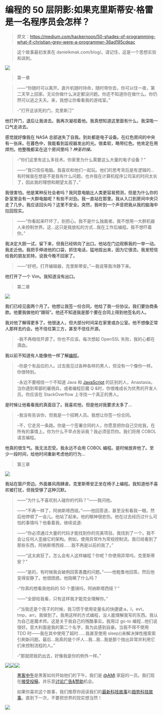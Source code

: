 # 编程的 50 层阴影:如果克里斯蒂安·格雷是一名程序员会怎样？

> 原文：<https://medium.com/hackernoon/50-shades-of-programming-what-if-christian-grey-were-a-programmer-36ad195cdeac>

> 这个故事最初发表在 danielkmak.com/blog/。请记住，这是一个思想实验和讽刺。

![](img/6225a508f31ad583d8ed8c722079af14.png)

> 第一章

> ——“你随时可以离开。直升机随时待命，随时带你去，你可以住一夜，第二天早上回家。无论你做什么决定都没问题。你还不知道你在做什么。你仍然可以逃之夭夭。来，我想让你看看我的游戏室。”
> 
> -"打开这该死的门，克里斯汀"

他打开门，退后让我进去。我再次凝视着他。我真想知道这里面有什么。我深吸一口气走进去。

感觉就好像我在 NASA 总部迷失了自我。到处都是电子设备。在红色房间的中央有一张床。在暮色中，我能看到监视器发出的光。很柔软，略带红色。他肯定在用焊剂。他整晚都呆在这个房间里吗？*神圣的操。*

> -“你们这里有这么多技术。你家里为什么需要这么大量的电子设备？”
> 
> ——“我只信任电脑。我喜欢和他们一起玩。他们的思考背后是有逻辑的…有时候我在想是不是我有什么问题。也许我在计算机程序公司呆的时间太长了，因此我的理想和期望太高了。”

我很害怕。他是某种反社会者吗？我同意电脑比人类更容易预测，但是为什么你的卧室里会有一大群电脑呢？有些不对劲。我一直站在那里。我从入口到房间中央只走了几步。我应该回头吗？这里不安全。突然，我听到一个声音把我从我的脑海中拉回现实。

> ——“你看起来吓坏了。别担心。我不是什么独裁者。我不想用一大群机器人来控制世界。这…这只是我放松的方式…我在工作后编程。我不想吓着你。”

我决定大胆一试，留下来，但我已经转向了出口。他站在门边观察我的一举一动。我走近他。我把手伸进他的口袋，抓住电话，猛地拔出来，因为它很烫。我发短信给我的朋友凯特，说我今晚不回家了。

> ——“好吧。打开编辑器，克里斯蒂安。”—我说等我冷静下来。

他打开了一个 Vim。我知道没有出口。

> 第二章

![](img/6d2c1a588ba2ec4f5afa699457f9c7a6.png)

我们已经见面两个月了。他想让我签一份合同。他给了我一份协议。我们要协商条款。他要我做他的“跟班”。他还不知道我是那个要在合同上得到他签名的人。

我对他了解得更多了。他很迷人，但大部分时间呆在家里或办公室。他不想像正常人那样去约会。他不信任第三方，甚至不信任开源。

> -我不再相信开源了。你也不应该。每次想起 OpenSSL 失败，我的心都在滴血。

我以前不知道有人能像他一样了解[编程](https://hackernoon.com/tagged/programming)。

> -你是个有品位的人。过去我见过各种各样的男人，但没有一个像你一样。你很特别。
> 
> -永远不要相信一个不知道 Java 和 [JavaScript](https://hackernoon.com/tagged/javascript) 的区别的人，Anastasia。当你遇到卑鄙的雇佣兵，或者编程巨魔 Q &时，你很难成长为优秀的开发人员。你应该在 StackOverflow 上寻找一个真正的男人。

是时候让他看看我的真面目了。我喜欢他，但是他对我要求太多了…

> -我没有告诉你，但我是一个招聘人员。我想让你签一份合同。
> 
> -不，它走另一条路。你是一个签署合同的人，你愿意把你自己交给我，在所有的事情上。你为什么不早点告诉我？我必须惩罚你。我们将用 COBOL 语言编程。

他真的很生气。我无法忍受。我永远不会用 COBOL 编程。是时候放弃他了。至少一段时间，给他时间重新考虑他的行为…

> 第三章

![](img/a32f7e2ff61b0de5cf0a0108c0b1a475.png)

我站在窗户旁边。外面暴风雨肆虐。克里斯蒂安正坐在椅子上编程。我知道他不喜欢被打扰，但我受够了这种沉默。

> ——“为什么不喜欢别人碰你的代码？”——我问他。
> 
> ——“不再一样了，阿纳斯塔西娅。”——他回答道，甚至没有看我一眼。然后他停顿了一会儿。他站了起来。他的眼神很悲伤。他在过去经历过什么可怕的事情吗？他看着我，继续说道:
> 
> ——“你必须通过大量的代码才能找到你的完美项目。我找到了一个。我不会让任何人歪曲它的架构。例如，使用异常作为常规控制流。我已经看到了那些东西，阿纳斯塔西娅……我不再是以前的我了。”
> 
> ——“这太疯狂了。怎么会有人这样编程？你呢？你使用异常吗，克里斯蒂安？”
> 
> ——“是的，有时候我会破例回答愚蠢的问题。”——他粗鲁地回答。然后他变得安静了。他很困惑。他隐瞒了什么吗？
> 
> -“你真的想看我他妈的 50 个墨镜吗，阿纳斯塔西娅？”
> 
> ——“全部给我看，只有这样我才能完全理解你。”
> 
> -“当我还是个孩子的时候，我习惯于使用变量名的快捷键:a，I，evt，tmp，arr。我做到了。我用这样的方式编程，没人能理解我写的东西。我认为自己是魔术师。这是关于我自己的残酷事实。我用过 go-to 编程…他们说很好。意大利面是我的第二个名字，我为此感到自豪。当我不得不使用 TDD 时——我在其中使用了超时……我甚至使用 sleep()来解决弹性搜索索引刷新问题。最后…我真的是个坏人…我…我…我是那个抛出异常并利用它们来控制流程的人。”
> 
> -“那就把我扔出去，好像我是你的例外一样。”

[![](img/50ef4044ecd4e250b5d50f368b775d38.png)](http://bit.ly/HackernoonFB)[![](img/979d9a46439d5aebbdcdca574e21dc81.png)](https://goo.gl/k7XYbx)[![](img/2930ba6bd2c12218fdbbf7e02c8746ff.png)](https://goo.gl/4ofytp)

> [黑客中午](http://bit.ly/Hackernoon)是黑客如何开始他们的下午。我们是 [@AMI](http://bit.ly/atAMIatAMI) 家庭的一员。我们现在[接受投稿](http://bit.ly/hackernoonsubmission)，并乐意[讨论广告&赞助](mailto:partners@amipublications.com)机会。
> 
> 如果你喜欢这个故事，我们推荐你阅读我们的[最新科技故事](http://bit.ly/hackernoonlatestt)和[趋势科技故事](https://hackernoon.com/trending)。直到下一次，不要把世界的现实想当然！

![](img/be0ca55ba73a573dce11effb2ee80d56.png)